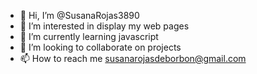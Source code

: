 - 👋 Hi, I’m @SusanaRojas3890
- 👀 I’m interested in display my web pages
- 🌱 I’m currently learning javascript
- 💞️ I’m looking to collaborate on projects
- 📫 How to reach me susanarojasdeborbon@gmail.com

<!---
SusanaRojas3890/SusanaRojas3890 is a ✨ special ✨ repository because its `README.md` (this file) appears on your GitHub profile.
You can click the Preview link to take a look at your changes.
--->
